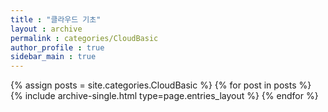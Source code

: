 ```yaml
---
title : "클라우드 기초"
layout : archive
permalink : categories/CloudBasic
author_profile : true
sidebar_main : true
---
```


{% assign posts = site.categories.CloudBasic %}
{% for post in posts %} {% include archive-single.html type=page.entries_layout %} {% endfor %}